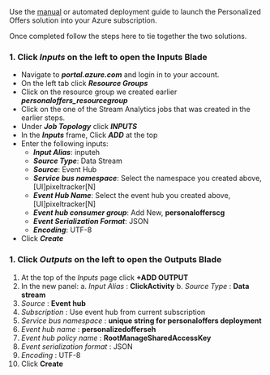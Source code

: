  Use the [manual](https://github.com/Azure/cortana-intelligence-personalized-offers/tree/master/Manual%20Deployment%20Guide) or automated deployment guide to launch the Personalized Offers solution into your Azure subscription. 

Once completed follow the steps here to tie together the two solutions. 

### 1. Click *Inputs* on the left to open the Inputs Blade  
-	Navigate to ***portal.azure.com*** and login in to your account.
-	On the left tab click ***Resource Groups***
-	Click on the resource group we created earlier ***personaloffers_resourcegroup*** 
-	Click on the one of the Stream Analytics jobs that was created in the earlier steps.
-	Under ***Job Topology*** click ***INPUTS***
-	In the ***Inputs*** frame, Click ***ADD*** at the top
-	Enter the following inputs:
	- ***Input Alias***: inputeh
	- ***Source Type***: Data Stream
	- ***Source***: Event Hub
	- ***Service bus namespace***: Select the namespace you created above, [UI]pixeltracker[N]
	- ***Event Hub Name***: Select the event hub you created above, [UI]pixeltracker[N]
	- ***Event hub consumer group***: Add New, **personalofferscg**
	- ***Event Serialization Format***: JSON
	- ***Encoding***: UTF-8
- Click ***Create***

### 1. Click *Outputs* on the left to open the Outputs Blade  
1. At the top of the *Inputs* page click __+ADD OUTPUT__
1. In the new panel:
	a. *Input Alias* : **ClickActivity**
	b. *Source Type* : **Data stream**
1. *Source* : **Event hub**
1. *Subscription* : Use event hub from current subscription
1. *Service bus namespace* : **unique string for personaloffers deployment**
1. *Event hub name* : **personalizedofferseh**
1. *Event hub policy name* : **RootManageSharedAccessKey**
1. *Event serialization format* : JSON
1. *Encoding* : UTF-8
1. Click __Create__
